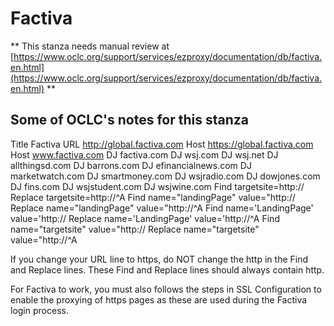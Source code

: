 # Factiva
** This stanza needs manual review at [https://www.oclc.org/support/services/ezproxy/documentation/db/factiva.en.html](https://www.oclc.org/support/services/ezproxy/documentation/db/factiva.en.html) **

## Some of OCLC's notes for this stanza

Title Factiva
 URL http://global.factiva.com
 Host https://global.factiva.com
 Host www.factiva.com
 DJ factiva.com
 DJ wsj.com
 DJ wsj.net
 DJ allthingsd.com
 DJ barrons.com
 DJ efinancialnews.com
 DJ marketwatch.com
 DJ smartmoney.com
 DJ wsjradio.com
 DJ dowjones.com
 DJ fins.com
 DJ wsjstudent.com
 DJ wsjwine.com
 Find targetsite=http://
 Replace targetsite=http://^A
 Find name="landingPage" value="http://
 Replace name="landingPage" value="http://^A
 Find name='LandingPage' value='http://
 Replace name='LandingPage' value='http://^A
 Find name="targetsite" value="http://
 Replace name="targetsite" value="http://^A

If you change your URL line to https, do NOT change the http in the Find and Replace lines. These Find and Replace lines should always contain http.

For Factiva to work, you must also follows the steps in SSL Configuration to enable the proxying of https pages as these are used during the Factiva login process.
